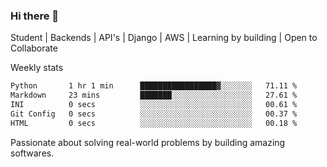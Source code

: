 ### Hi there 👋 

Student | Backends | API's | Django | AWS |  Learning by building | Open to Collaborate

Weekly stats
<!--START_SECTION:waka-->

```txt
Python       1 hr 1 min      █████████████████▓░░░░░░░   71.11 %
Markdown     23 mins         ███████░░░░░░░░░░░░░░░░░░   27.61 %
INI          0 secs          ░░░░░░░░░░░░░░░░░░░░░░░░░   00.61 %
Git Config   0 secs          ░░░░░░░░░░░░░░░░░░░░░░░░░   00.37 %
HTML         0 secs          ░░░░░░░░░░░░░░░░░░░░░░░░░   00.18 %
```

<!--END_SECTION:waka-->


Passionate about solving real-world problems by building amazing softwares.

